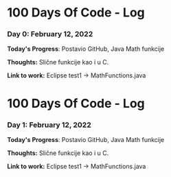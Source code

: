 # 100 Days Of Code - Log

### Day 0: February 12, 2022

**Today's Progress**: Postavio GitHub, Java Math funkcije

**Thoughts:** Slične funkcije kao i u C. 

**Link to work:** Eclipse test1 -> MathFunctions.java

# 100 Days Of Code - Log

### Day 1: February 12, 2022

**Today's Progress**: Postavio GitHub, Java Math funkcije

**Thoughts:** Slične funkcije kao i u C. 

**Link to work:** Eclipse test1 -> MathFunctions.java



